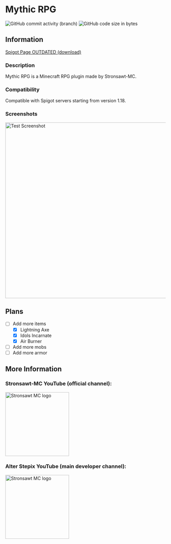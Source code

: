 # Mythic RPG

![GitHub commit activity (branch)](https://img.shields.io/github/commit-activity/w/alterstepix/MythicRPG)
![GitHub code size in bytes](https://img.shields.io/github/languages/code-size/AlterStepix/MythicRPG)

## Information

[Spigot Page OUTDATED (download)](https://www.spigotmc.org/resources/mythic-rpg.101348/)

### Description
Mythic RPG is a Minecraft RPG plugin made by Stronsawt-MC.

### Compatibility
Compatible with Spigot servers starting from version 1.18.

### Screenshots

<img src="test" width="550" alt="Test Screenshot">

## Plans

- [ ] Add more items
  - [X] Lightning Axe
  - [X] Idols Incarnate
  - [X] Air Burner

- [ ] Add more mobs
- [ ] Add more armor

## More Information

### Stronsawt-MC YouTube (official channel):

<a href="https://www.youtube.com/@Stronsawt-MC">
    <img src="https://yt3.googleusercontent.com/eKok6ptQCDu6loxdsCQflcGbDy9Vs00JH8YdB2sLI4fmgbibj8b8dm4HspVYF0KTH9XEHxSM=s176-c-k-c0x00ffffff-no-rj" width="200" alt="Stronsawt MC logo">
</a>

### Alter Stepix YouTube (main developer channel):

<a href="https://www.youtube.com/@AlterStepix">
    <img src="https://yt3.googleusercontent.com/mS6y8yL_8a8Nx3EhROltZxJNmw1_HK9JLQ5CAyJwE2J2g83DT-8LdhPQS8Q1ul8OsWgXnAGM=s176-c-k-c0x00ffffff-no-rj" width="200" alt="Stronsawt MC logo">
</a>
